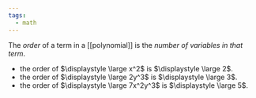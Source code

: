 ```yaml
---
tags:
  - math
---
```

The *order* of a term in a [[polynomial]] is the *number of variables in that term*.

- the order of $\displaystyle \large x^2$  is $\displaystyle \large 2$.
- the order of $\displaystyle \large 2y^3$  is $\displaystyle \large 3$.
- the order of $\displaystyle \large 7x^2y^3$  is $\displaystyle \large 5$.

